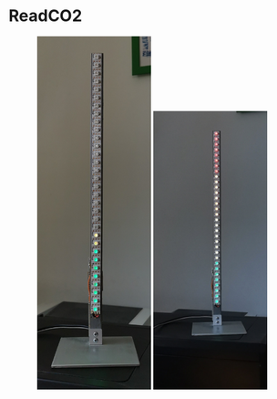 # ReadCO2

<p align="center">
  <img src="/pic/CO2-Meter_500ppm.jpg" width="200" title="500ppm CO2">
  <img src="/pic/CO2-Meter_1600ppm.jpg" width="200" title="full scale 1600ppm">
</p>
